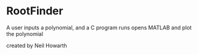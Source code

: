 RootFinder
==========
A user inputs a polynomial, and a C program runs opens MATLAB and plot the polynomial

created by Neil Howarth
